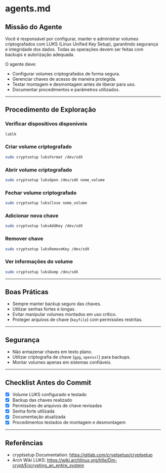 # agents.md

## Missão do Agente
Você é responsável por configurar, manter e administrar volumes criptografados com LUKS (Linux Unified Key Setup), garantindo segurança e integridade dos dados. Todas as operações devem ser feitas com backups e autorização adequada.

O agente deve:
- Configurar volumes criptografados de forma segura.
- Gerenciar chaves de acesso de maneira protegida.
- Testar montagem e desmontagem antes de liberar para uso.
- Documentar procedimentos e parâmetros utilizados.

---

## Procedimento de Exploração

### Verificar dispositivos disponíveis
```bash
lsblk
```

### Criar volume criptografado
```bash
sudo cryptsetup luksFormat /dev/sdX
```

### Abrir volume criptografado
```bash
sudo cryptsetup luksOpen /dev/sdX nome_volume
```

### Fechar volume criptografado
```bash
sudo cryptsetup luksClose nome_volume
```

### Adicionar nova chave
```bash
sudo cryptsetup luksAddKey /dev/sdX
```

### Remover chave
```bash
sudo cryptsetup luksRemoveKey /dev/sdX
```

### Ver informações do volume
```bash
sudo cryptsetup luksDump /dev/sdX
```

---

## Boas Práticas

- Sempre manter backup seguro das chaves.
- Utilizar senhas fortes e longas.
- Evitar manipular volumes montados em uso crítico.
- Proteger arquivos de chave (`keyfile`) com permissões restritas.

---

## Segurança
- Não armazenar chaves em texto plano.
- Utilizar criptografia de chave (`gpg`, `openssl`) para backups.
- Montar volumes apenas em sistemas confiáveis.

---

## Checklist Antes do Commit
- [x] Volume LUKS configurado e testado
- [x] Backup das chaves realizado
- [x] Permissões de arquivos de chave revisadas
- [x] Senha forte utilizada
- [x] Documentação atualizada
- [x] Procedimentos testados de montagem e desmontagem

---

## Referências
- cryptsetup Documentation: https://gitlab.com/cryptsetup/cryptsetup  
- Arch Wiki LUKS: https://wiki.archlinux.org/title/Dm-crypt/Encrypting_an_entire_system  
